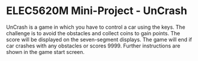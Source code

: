 # ELEC5620M Mini-Project - UnCrash

UnCrash is a game in which you have to control a car using the keys. The challenge is to avoid the obstacles and collect coins to gain points. The score will be displayed on the seven-segment displays.
The game will end if car crashes with any obstacles or scores 9999. Further instructions are shown in the game start screen.